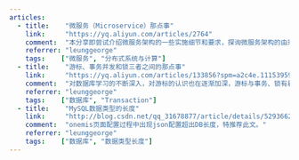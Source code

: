 ```yaml
---
articles:
  - title:    "微服务（Microservice）那点事"
    link:     "https://yq.aliyun.com/articles/2764"
    comment:  "本分享即尝试介绍微服务架构的一些实施细节和要求，探询微服务架构的由来，并最终提供我们团队内部的一些实践总结，希望对大家有帮助。"
    referrer: "leunggeorge"
    tags:    ["微服务", "分布式系统与计算"]
  - title:    "游标、事务并发和锁三者之间的那点事"
    link:     "https://yq.aliyun.com/articles/133856?spm=a2c4e.11153959.blogcont2764.32.fd5b2766H6IAfD"
    comment:  "对数据库学习的不断深入，对游标的认识也在逐渐加深，游标与事务、锁有着密不可分的关系。 无论是事务、锁还是游标相对于数据库来说最主要目的是保证数据的完整性。对事务并发、锁定的深入学习才能更加完善对游标的理解。"
    referrer: "leunggeorge"
    tags:    ["数据库", "Transaction"]
  - title:    "MySQL数据类型的长度"
    link:     "http://blog.csdn.net/qq_31678877/article/details/52936625"
    comment:  "onemis页面配置过程中出现json配置超出DB长度，特推荐此文。"
    referrer: "leunggeorge"
    tags:    ["数据库", "数据类型长度"]
---
```

